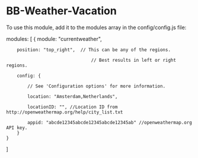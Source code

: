 # BB-Weather-Vacation
To use this module, add it to the modules array in the config/config.js file:

modules: [
	{
		module: "currentweather",
		
		position: "top_right",	// This can be any of the regions.
		
									// Best results in left or right regions.
		
		config: {
			
			// See 'Configuration options' for more information.
			
			location: "Amsterdam,Netherlands",
			
			locationID: "", //Location ID from http://openweathermap.org/help/city_list.txt
			
			appid: "abcde12345abcde12345abcde12345ab" //openweathermap.org API key.
		}
	}
]
